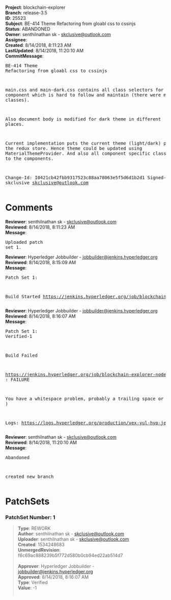 <strong>Project</strong>: blockchain-explorer<br><strong>Branch</strong>: release-3.5<br><strong>ID</strong>: 25523<br><strong>Subject</strong>: BE-414 Theme Refactoring from gloabl css to cssinjs<br><strong>Status</strong>: ABANDONED<br><strong>Owner</strong>: senthilnathan sk - skclusive@outlook.com<br><strong>Assignee</strong>:<br><strong>Created</strong>: 8/14/2018, 8:11:23 AM<br><strong>LastUpdated</strong>: 8/14/2018, 11:20:10 AM<br><strong>CommitMessage</strong>:<br><pre>BE-414 Theme Refactoring from gloabl css to cssinjs

main.css and main-dark.css contains all class selectors
for all component which is hard to follow and maintain
(there were many unused classes).

Also document body is modified for dark
theme in different places.

Current implementation puts the current theme (light/dark)
part of the redux store. Hence theme could be updated
using MaterialThemeProvider. And also all component specific
classes are moved to the components.

Change-Id: I0421cb42fbb9317523c88aa78063e5f5d6d1b2d1
Signed-off-by: skclusive <skclusive@outlook.com>
</pre><h1>Comments</h1><strong>Reviewer</strong>: senthilnathan sk - skclusive@outlook.com<br><strong>Reviewed</strong>: 8/14/2018, 8:11:23 AM<br><strong>Message</strong>: <pre>Uploaded patch set 1.</pre><strong>Reviewer</strong>: Hyperledger Jobbuilder - jobbuilder@jenkins.hyperledger.org<br><strong>Reviewed</strong>: 8/14/2018, 8:15:09 AM<br><strong>Message</strong>: <pre>Patch Set 1:

Build Started https://jenkins.hyperledger.org/job/blockchain-explorer-node6-verify-x86_64/402/</pre><strong>Reviewer</strong>: Hyperledger Jobbuilder - jobbuilder@jenkins.hyperledger.org<br><strong>Reviewed</strong>: 8/14/2018, 8:16:07 AM<br><strong>Message</strong>: <pre>Patch Set 1: Verified-1

Build Failed 

https://jenkins.hyperledger.org/job/blockchain-explorer-node6-verify-x86_64/402/ : FAILURE

You have a whitespace problem, probably a trailing space or two. ( https://jenkins.hyperledger.org/job/blockchain-explorer-node6-verify-x86_64/402/ )

Logs: https://logs.hyperledger.org/production/vex-yul-hyp-jenkins-3/blockchain-explorer-node6-verify-x86_64/402</pre><strong>Reviewer</strong>: senthilnathan sk - skclusive@outlook.com<br><strong>Reviewed</strong>: 8/14/2018, 11:20:10 AM<br><strong>Message</strong>: <pre>Abandoned

created new branch</pre><h1>PatchSets</h1><h3>PatchSet Number: 1</h3><blockquote><strong>Type</strong>: REWORK<br><strong>Author</strong>: senthilnathan sk - skclusive@outlook.com<br><strong>Uploader</strong>: senthilnathan sk - skclusive@outlook.com<br><strong>Created</strong>: 1534248683<br><strong>UnmergedRevision</strong>: f6c69ac888239b5f772d580b0cb94ed22ab514d7<br><br><strong>Approver</strong>: Hyperledger Jobbuilder - jobbuilder@jenkins.hyperledger.org<br><strong>Approved</strong>: 8/14/2018, 8:16:07 AM<br><strong>Type</strong>: Verified<br><strong>Value</strong>: -1<br><br></blockquote>